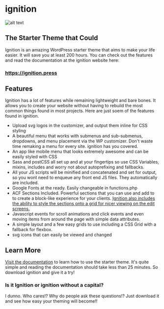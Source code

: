 # ignition

![alt text](https://ignition.press/wp-content/themes/github-logo.png "ignition")

## The Starter Theme that Could

Ignition is an amazing WordPress starter theme that aims to make your life easier. It will save you at least 200 hours.
You can check out the features and read the documentation at the ignition website here:

### https://ignition.press

## Features
Ignition has a lot of features while remaining lightweight and bare bones. It allows you to create your website without having to rebuild the most common things found in most projects.
Here are just soem of the features found in ignition.

- Upload svg logos in the customizer, and output them inline for CSS styling
- A beautiful menu that works with submenus and sub-submenus, dropdowns, and menu placement via the WP customizer. Don't waste time remaking a menu for every site. ignition has you covered.
- An app like mobile menu that looks extremely awesome and can be easily styled with CSS
- Sass and postCSS all set up and at your fingertips so use CSS Variables, mixins, includes and worry not about autoprefixing and fallbacks.
- All your JS scripts will be minified and concatenated and set for output, so you wont need to enqueue any front end JS files. They automatically are included.
- Google Fonts at the ready. Easily changeable in functions.php
- ACF Sections Included. Powerful sections that you can use and add to to create a block-like experience for your clients. 
[Ignition also includes the ability to style the sections onto a grid for nicer viewing on the edit screens.](https://ignition.press/documentation/acf/sections/)
- Javascript events for scroll animations and click events and even moving items from around the page with simple data attributes.
- A simple layout and a few easy grids to use including a CSS Grid with a fallback for flexbox.
- svg icons that can easily be viewed and changed

## Learn More
[Visit the documentation](https://ignition.press/documentation/getting-started/) to learn how to use the starter theme. It's quite simple and reading the documentation should take less than 25 minutes.
So download ignition and give it a try!

### Is it Ignition or ignition without a capital?
I dunno. Who cares!? Why do people ask these questions!? Just download it and see how easy your theming will become!!



